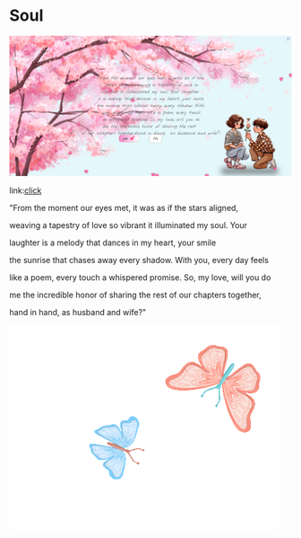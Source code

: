# Soul
<img src="gui.png" alt="gui img"/>


link:<a href="">click</a>



"From the moment our eyes met, it was as if the stars aligned,

weaving a tapestry of love so vibrant it illuminated my soul. Your

laughter is a melody that dances in my heart, your smile

the sunrise that chases away every shadow. With you, every day feels

like a poem, every touch a whispered promise. So, my love, will you do

me the incredible honor of sharing the rest of our chapters together,

hand in hand, as husband and wife?"

<img src="butterflies.gif" alt="butterflies" class="charters butterflies"/>
